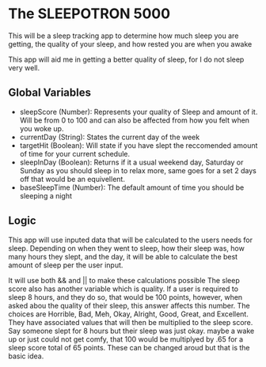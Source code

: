 # The SLEEPOTRON 5000

This will be a sleep tracking app to determine how much sleep you are getting, the quality of your sleep, and how rested you are when you awake

This app will aid me in getting a better quality of sleep, for I do not sleep very well. 

## Global Variables

* sleepScore (Number): Represents your quality of Sleep and amount of it. Will be from 0 to 100 and can also be affected from how you felt when you woke up.
* currentDay (String): States the current day of the week
* targetHit (Boolean): Will state if you have slept the reccomended amount of time for your current schedule.
* sleepInDay (Boolean): Returns if it a usual weekend day, Saturday or Sunday as you should sleep in to relax more, same goes for a set 2 days off that would be an equivellent.
* baseSleepTime (Number): The default amount of time you should be sleeping a night

## Logic

This app will use inputed data that will be calculated to the users needs for sleep. Depending on when they went to sleep, how their sleep was, how many hours they slept, and the day, it will be able to calculate the best amount of sleep per the user input.

It will use both && and || to make these calculations possible
The sleep score also has another variable which is quality. If a user is required to sleep 8 hours, and they do so, that would be 100 points, however, when asked abou the quality of their sleep, this answer affects this number. The choices are Horrible, Bad, Meh, Okay, Alright, Good, Great, and Excellent. They have associated values that will then be multiplied to the sleep score. Say someone slept for 8 hours but their sleep was just okay. maybe a wake up or just could not get comfy, that 100 would be multiplyed by .65 for a sleep score total of 65 points. These can be changed aroud but that is the basic idea. 